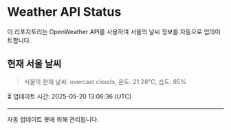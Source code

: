 
# Weather API Status

이 리포지토리는 OpenWeather API를 사용하여 서울의 날씨 정보를 자동으로 업데이트합니다.

## 현재 서울 날씨
> 서울의 현재 날씨: overcast clouds, 온도: 21.28°C, 습도: 85%

⏳ 업데이트 시간: 2025-05-20 13:08:36 (UTC)

---
자동 업데이트 봇에 의해 관리됩니다.
